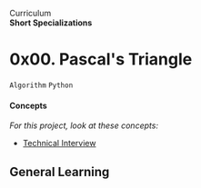 Curriculum <br>
**Short Specializations** <br>

# 0x00. Pascal's Triangle

```Algorithm``` ```Python```

#### Concepts

_For this project, look at these concepts:_

* [Technical Interview](https://www.youtube.com/watch?v=1qw5ITr3k9E)


## General Learning
